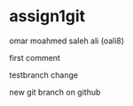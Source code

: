 # assign1git
omar moahmed saleh ali (oali8)

first comment 

testbranch change

new git branch on github 
